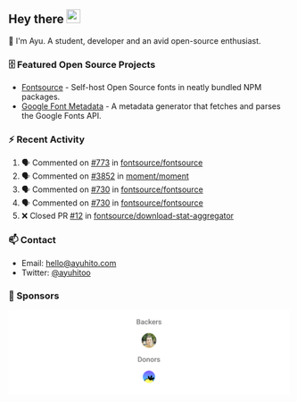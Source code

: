 ## Hey there <img src="https://media.giphy.com/media/hvRJCLFzcasrR4ia7z/giphy.gif" width="25" height="25">

📝 I'm Ayu. A student, developer and an avid open-source enthusiast.

### 🗄 Featured Open Source Projects

- [Fontsource](https://github.com/fontsource/fontsource) - Self-host Open Source fonts in neatly bundled NPM packages.
- [Google Font Metadata](https://github.com/fontsource/google-font-metadata) - A metadata generator that fetches and parses the Google Fonts API.

### ⚡ Recent Activity

<!--START_SECTION:activity-->

1. 🗣 Commented on [#773](https://github.com/fontsource/fontsource/issues/773#issuecomment-1913588389) in [fontsource/fontsource](https://github.com/fontsource/fontsource)
2. 🗣 Commented on [#3852](https://github.com/moment/moment/issues/3852#issuecomment-1909235276) in [moment/moment](https://github.com/moment/moment)
3. 🗣 Commented on [#730](https://github.com/fontsource/fontsource/issues/730#issuecomment-1899947746) in [fontsource/fontsource](https://github.com/fontsource/fontsource)
4. 🗣 Commented on [#730](https://github.com/fontsource/fontsource/issues/730#issuecomment-1899911947) in [fontsource/fontsource](https://github.com/fontsource/fontsource)
5. ❌ Closed PR [#12](https://github.com/fontsource/download-stat-aggregator/pull/12) in [fontsource/download-stat-aggregator](https://github.com/fontsource/download-stat-aggregator)
<!--END_SECTION:activity-->

### 📫 Contact

- Email: hello@ayuhito.com
- Twitter: [@ayuhitoo](https://twitter.com/ayuhitoo)

### :sparkling_heart: Sponsors

<p align="center">
  <a href="https://cdn.jsdelivr.net/gh/ayuhito/ayuhito/sponsors.svg">
    <img src='https://raw.githubusercontent.com/ayuhito/ayuhito/master/sponsors.svg'/>
  </a>
</p>
